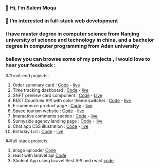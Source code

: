 ### 👋 Hi, I’m Salem Moqa
### 👀 I’m interested in  full-stack web  development  
### I have master degree in computer science from Nanjing university of science and technology in china, and a bachelor degree in computer programming from Aden university 

### bellow you can browse some of my projects , I would love to hear your feedback :
##front-end projects:
1. Order summary card : [Code](https://github.com/moqasalem/order-summary) -  [live](https://moqasalem.github.io/order-summary/)
2. Time tracking dashboard :  [Code](https://github.com/moqasalem/time-tracking-dashboard-main) - [live](https://moqasalem.github.io/time-tracking-dashboard-main/)
3. SNFT preview card component :  [Code](https://github.com/moqasalem/NFT-preview-card-component) - [Live](https://moqasalem.github.io/NFT-preview-card-component/)
4. REST Countries API with color theme switcher : [Code](https://github.com/moqasalem/rest-countries-api-with-color-theme-switcher-master) -  [live](https://moqasalem.github.io/rest-countries-api-with-color-theme-switcher-master/)
5.  E-commerce product page : [Code](https://github.com/moqasalem/E-commerce-product) - [live](https://moqasalem.github.io/E-commerce-product/)
6.  Space tourism website :  [Code](https://github.com/moqasalem/space-tourism-website) - [live](https://moqasalem.github.io/space-tourism-website/)
7.  Interactive comments section : [Code](https://github.com/moqasalem/interactive-comments-section) - [live](https://github.com/moqasalem/interactive-comments-section)
8. Sunnyside agency landing page : [Code](https://github.com/moqasalem/sunnyside-agency-landing-page) - [live](https://moqasalem.github.io/sunnyside-agency-landing-page/)
9.  Chat app CSS illustration : [Code](https://github.com/moqasalem/chat-app-css-illustration-master) - [live](https://moqasalem.github.io/chat-app-css-illustration-master/)
10. Birthday List : [Code](https://github.com/moqasalem/birthday-list) - [live](https://moqasalem.github.io/birthday-list/)

##full-stack projects:
1. image uploader [Code](https://github.com/moqasalem/image-uploader)
2. react with laravel api [Code](https://github.com/moqasalem/react-with-laravel-api)
3. Student App using laravel Rest API and react [code](https://github.com/moqasalem/student_app)
<!--- 
moqasalem/moqasalem is a ✨ special ✨ repository because its `README.md` (this file) appears on your GitHub profile.
You can click the Preview link to take a look at your changes.
--->
